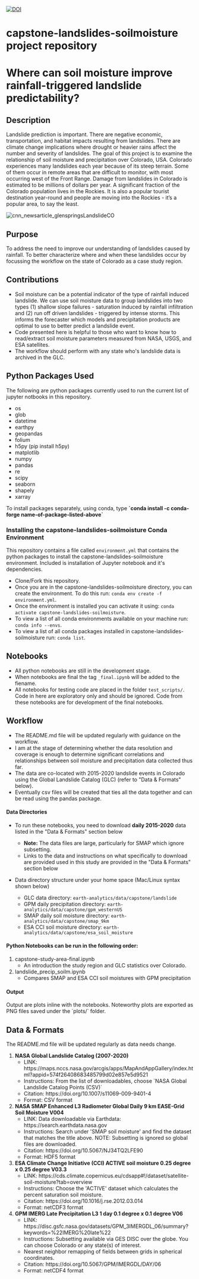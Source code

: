 [![DOI](https://zenodo.org/badge/471110606.svg)](https://zenodo.org/badge/latestdoi/471110606)

<H1>capstone-landslides-soilmoisture project repository</H1>

<H1>Where can soil moisture improve rainfall-triggered landslide predictability?</H1>

<H2>Description</H2>
<P>Landslide prediction is important. There are negative economic, transportation, and habitat impacts resulting from landslides. There are climate change implications where drought or heavier rains affect the number and severity of landslides. The goal of this project is to examine the relationship of soil moisture and precipitation over Colorado, USA. Colorado experiences many landslides each year because of its steep terrain. Some of them occur in remote areas that are difficult to monitor, with most occurring west of the Front Range. Damage from landslides in Colorado is estimated to be millions of dollars per year. A significant fraction of the Colorado population lives in the Rockies. It is also a popular tourist destination year-round and people are moving into the Rockies - it’s a popular area, to say the least.

 ![cnn_newsarticle_glenspringsLandslideCO](https://user-images.githubusercontent.com/50637069/168334226-23d48d21-6e83-4cc9-8e48-a37f61678e1e.png)
 
  
<H2>Purpose</H2>To address the need to improve our understanding of landslides caused by rainfall. To better characterize
where and when these landslides occur by focussing the workflow on the state of Colorado as a case study region.

<H2>Contributions</H2>
<ul type="disk">
  <li>Soil moisture can be a potential indicator of the type of rainfall induced landslide. We can use soil moisture data to group landslides into two types (1) shallow slope failures - saturation induced by rainfall infiltration and (2) run off driven landslides - triggered by intense storms.  This informs the forecaster which models and precipitation products are optimal to use to better predict a landslide event.

  <li>Code presented here is helpful to those who want to know how to read/extract soil moisture parameters measured from NASA, USGS, and ESA satellites.
   
  <li>The workflow should perform with any state who's landslide data is archived in the GLC.
</ul>

<H2>Python Packages Used</H2>The following are python packages currently used to run the current list of jupyter notbooks in this repository.
<ul type="disk">
  <li>os
  <li>glob
  <li>datetime
  <li>earthpy
  <li>geopandas
  <li>folium
  <li>h5py (pip install h5py)
  <li>matplotlib
  <li>numpy
  <li>pandas
  <li>re
  <li>scipy
  <li>seaborn
  <li>shapely
  <li>xarray
</ul>  

<P>To install packages separately, using conda, type <b>`conda install -c conda-forge name-of-package-listed-above`</b> 

 
 <H3>Installing the capstone-landslides-soilmoisture Conda Environment</H3>

This repository contains a file called `environment.yml` that contains the python packages to install the capstone-landslides-soilmoisture environment. Included is installation of Jupyter notebook and it's dependencies. 

- Clone/Fork this repository. 
- Once you are in the capstone-landslides-soilmoisture directory, you can create the environment. To do this run: `conda env create -f environment.yml`.
- Once the environment is installed you can activate it using: `conda activate capstone-landslides-soilmoisture`.
- To view a list of all conda environments available on your machine run: `conda info --envs`.
- To view a list of all conda packages installed in capstone-landslides-soilmoisture run: `conda list`.
 
<H2>Notebooks</H2>

- All python notebooks are still in the development stage. 
- When notebooks are final the tag `_final.ipynb` will be added to the fiename. 
- All notebooks for testing code are placed in the folder `test_scripts/`. Code in here are exploratory only and should be ignored. Code from these notebooks are for development of the final notebooks. 
  
<H2>Workflow</H2>

- The README.md file will be updated regularly with guidance on the workflow.
- I am at the stage of determining whether the data resolution and coverage is enough to determine significant correlations and relationships between soil moisture and precipitation data collected thus far.
- The data are co-located with 2015-2020 landslide events in Colorado using the Global Landslide Catalog (GLC) (refer to "Data & Formats" below). 
- Eventually csv files will be created that ties all the data together and can be read using the pandas package. 

<H4>Data Directories</H4>

* To run these notebooks, you need to download <b>daily 2015-2020</b> data listed in the "Data & Formats" section below
   * <b>Note:</b> The data files are large, particularly for SMAP which ignore subsetting. 
   * Links to the data and instructions on what specifically to download are provided used in this study are provided in the "Data & Formats" section below

  
* Data directory structure under your home space (Mac/Linux syntax shown below)
  * GLC data directory: `earth-analytics/data/capstone/landslide`
  * GPM daily precipitation directory: `earth-analytics/data/capstone/gpm_westernUS`
  * SMAP daily soil moisture directory:  `earth-analytics/data/capstone/smap_9km`
  * ESA CCI soil moisture directory: `earth-analytics/data/capstone/esa_soil_moisture`

 
<H4>Python Notebooks can be run in the following order:</H4>
 
1. capstone-study-area-final.ipynb
      * An introduction the study region and GLC statistics over Colorado.
2. landslide_precip_soilm.ipynb
      * Compares SMAP and ESA CCI soil moistures with GPM precipitation

 
<H4>Output</H4>
 
 <P>Output are plots inline with the notebooks. Noteworthy plots are exported as PNG files saved under the `plots/` folder.
  
<H2>Data & Formats</H2>

<P>The README.md file will be updated regularly as data needs change.
 
<ol type="1">
 <li><b>NASA Global Landslide Catalog (2007-2020)</b>
  <ul type="disk">
     <li> LINK: https://maps.nccs.nasa.gov/arcgis/apps/MapAndAppGallery/index.html?appid=574f26408683485799d02e857e5d9521 
     <li> Instructions: From the list of downloadables, choose `NASA Global Landslide Catalog Points (CSV)`
     <li> Citation: https://doi.org/10.1007/s11069-009-9401-4
     <li> Format: CSV format
  </ul>
 </li>

 <li><b>NASA SMAP Enhanced L3 Radiometer Global Daily 9 km EASE-Grid Soil Moisture V004</b>
    <ul type="disk">
       <li> LINK: Data downloadable via Earthdata: https://search.earthdata.nasa.gov
       <li> Instructions: Search under 'SMAP soil moisture' and find the dataset that matches the title above. NOTE: Subsetting is ignored so global files are downloaded.
       <li> Citation: https://doi.org/10.5067/NJ34TQ2LFE90
       <li> Format: HDF5 format
    </ul>
  </li>

 <li><b>ESA Climate Change Initiative (CCI) ACTIVE soil moisture 0.25 degree x 0.25 degree V03.3</b>
    <ul type="disk">  
       <li> LINK: https://cds.climate.copernicus.eu/cdsapp#!/dataset/satellite-soil-moisture?tab=overview
       <li> Instructions: Choose the 'ACTIVE' dataset which calculates the percent saturation soil moisture.
       <li> Citation: https://doi.org/10.1016/j.rse.2012.03.014
       <li> Format: netCDF3 format
    </ul>
  </li>

 <li><b>GPM IMERG Late Precipitation L3 1 day 0.1 degree x 0.1 degree V06</b>
    <ul type="disk"> 
       <li> LINK: https://disc.gsfc.nasa.gov/datasets/GPM_3IMERGDL_06/summary?keywords=%22IMERG%20late%22
       <li> Instructions: Subsetting available via GES DISC over the globe. You can choose Colorado or any state(s) of interest. 
       <li> Nearest neighbor remapping of fields between grids in spherical coordinates.
       <li> Citation: https://doi.org/10.5067/GPM/IMERGDL/DAY/06
       <li> Format: netCDF4 format
  </ul>
  </li>
</ol>  

 
<!-- this has not so relevant
<H3>WORKFLOW (through May)</H3>

<img width="1327" alt="Screen Shot 2022-04-19 at 1 42 02 PM" src="https://user-images.githubusercontent.com/50637069/164083011-ab4995c7-4dd3-4a90-9cd5-75ddaca3db38.png">
-->

